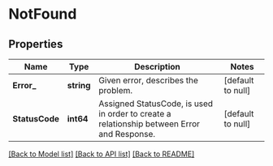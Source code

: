 # NotFound

## Properties
Name | Type | Description | Notes
------------ | ------------- | ------------- | -------------
**Error_** | **string** | Given error, describes the problem. | [default to null]
**StatusCode** | **int64** | Assigned StatusCode, is used in order to create a relationship between Error and Response. | [default to null]

[[Back to Model list]](../README.md#documentation-for-models) [[Back to API list]](../README.md#documentation-for-api-endpoints) [[Back to README]](../README.md)


